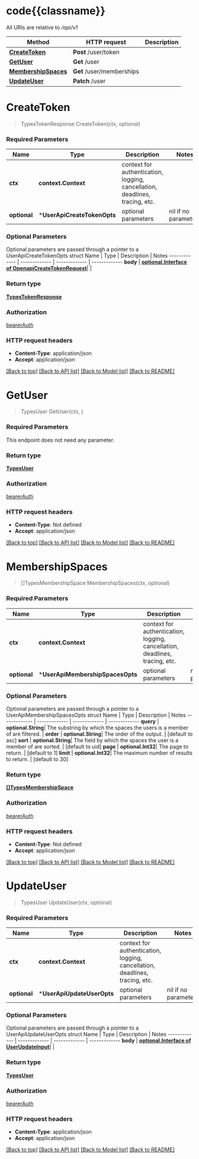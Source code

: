 # code{{classname}}

All URIs are relative to */api/v1*

Method | HTTP request | Description
------------- | ------------- | -------------
[**CreateToken**](UserApi.md#CreateToken) | **Post** /user/token | 
[**GetUser**](UserApi.md#GetUser) | **Get** /user | 
[**MembershipSpaces**](UserApi.md#MembershipSpaces) | **Get** /user/memberships | 
[**UpdateUser**](UserApi.md#UpdateUser) | **Patch** /user | 

# **CreateToken**
> TypesTokenResponse CreateToken(ctx, optional)


### Required Parameters

Name | Type | Description  | Notes
------------- | ------------- | ------------- | -------------
 **ctx** | **context.Context** | context for authentication, logging, cancellation, deadlines, tracing, etc.
 **optional** | ***UserApiCreateTokenOpts** | optional parameters | nil if no parameters

### Optional Parameters
Optional parameters are passed through a pointer to a UserApiCreateTokenOpts struct
Name | Type | Description  | Notes
------------- | ------------- | ------------- | -------------
 **body** | [**optional.Interface of OpenapiCreateTokenRequest**](OpenapiCreateTokenRequest.md)|  | 

### Return type

[**TypesTokenResponse**](TypesTokenResponse.md)

### Authorization

[bearerAuth](../README.md#bearerAuth)

### HTTP request headers

 - **Content-Type**: application/json
 - **Accept**: application/json

[[Back to top]](#) [[Back to API list]](../README.md#documentation-for-api-endpoints) [[Back to Model list]](../README.md#documentation-for-models) [[Back to README]](../README.md)

# **GetUser**
> TypesUser GetUser(ctx, )


### Required Parameters
This endpoint does not need any parameter.

### Return type

[**TypesUser**](TypesUser.md)

### Authorization

[bearerAuth](../README.md#bearerAuth)

### HTTP request headers

 - **Content-Type**: Not defined
 - **Accept**: application/json

[[Back to top]](#) [[Back to API list]](../README.md#documentation-for-api-endpoints) [[Back to Model list]](../README.md#documentation-for-models) [[Back to README]](../README.md)

# **MembershipSpaces**
> []TypesMembershipSpace MembershipSpaces(ctx, optional)


### Required Parameters

Name | Type | Description  | Notes
------------- | ------------- | ------------- | -------------
 **ctx** | **context.Context** | context for authentication, logging, cancellation, deadlines, tracing, etc.
 **optional** | ***UserApiMembershipSpacesOpts** | optional parameters | nil if no parameters

### Optional Parameters
Optional parameters are passed through a pointer to a UserApiMembershipSpacesOpts struct
Name | Type | Description  | Notes
------------- | ------------- | ------------- | -------------
 **query** | **optional.String**| The substring by which the spaces the users is a member of are filtered. | 
 **order** | **optional.String**| The order of the output. | [default to asc]
 **sort** | **optional.String**| The field by which the spaces the user is a member of are sorted. | [default to uid]
 **page** | **optional.Int32**| The page to return. | [default to 1]
 **limit** | **optional.Int32**| The maximum number of results to return. | [default to 30]

### Return type

[**[]TypesMembershipSpace**](TypesMembershipSpace.md)

### Authorization

[bearerAuth](../README.md#bearerAuth)

### HTTP request headers

 - **Content-Type**: Not defined
 - **Accept**: application/json

[[Back to top]](#) [[Back to API list]](../README.md#documentation-for-api-endpoints) [[Back to Model list]](../README.md#documentation-for-models) [[Back to README]](../README.md)

# **UpdateUser**
> TypesUser UpdateUser(ctx, optional)


### Required Parameters

Name | Type | Description  | Notes
------------- | ------------- | ------------- | -------------
 **ctx** | **context.Context** | context for authentication, logging, cancellation, deadlines, tracing, etc.
 **optional** | ***UserApiUpdateUserOpts** | optional parameters | nil if no parameters

### Optional Parameters
Optional parameters are passed through a pointer to a UserApiUpdateUserOpts struct
Name | Type | Description  | Notes
------------- | ------------- | ------------- | -------------
 **body** | [**optional.Interface of UserUpdateInput**](UserUpdateInput.md)|  | 

### Return type

[**TypesUser**](TypesUser.md)

### Authorization

[bearerAuth](../README.md#bearerAuth)

### HTTP request headers

 - **Content-Type**: application/json
 - **Accept**: application/json

[[Back to top]](#) [[Back to API list]](../README.md#documentation-for-api-endpoints) [[Back to Model list]](../README.md#documentation-for-models) [[Back to README]](../README.md)

